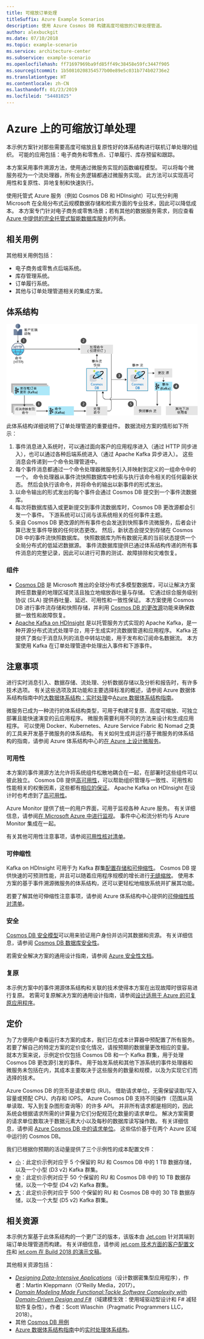 ```yaml
---
title: 可缩放订单处理
titleSuffix: Azure Example Scenarios
description: 使用 Azure Cosmos DB 构建高度可缩放的订单处理管道。
author: alexbuckgit
ms.date: 07/10/2018
ms.topic: example-scenario
ms.service: architecture-center
ms.subservice: example-scenario
ms.openlocfilehash: ff71697969ba9fd85ff49c38458e59fc3447f905
ms.sourcegitcommit: 1b50810208354577b00e89e5c031b774b02736e2
ms.translationtype: HT
ms.contentlocale: zh-CN
ms.lasthandoff: 01/23/2019
ms.locfileid: "54481025"
---
```

# <a name="scalable-order-processing-on-azure"></a>Azure 上的可缩放订单处理

本示例方案针对那些需要高度可缩放且复原性好的体系结构进行联机订单处理的组织。 可能的应用包括：电子商务和零售点、订单履行、库存预留和跟踪。

本方案采用事件溯源方法，使用通过微服务实现的函数编程模型。 可以将每个微服务视为一个流处理器，所有业务逻辑都通过微服务实现。 此方法可以实现高可用性和复原性、异地复制和快速执行。

使用托管式 Azure 服务（例如 Cosmos DB 和 HDInsight）可以充分利用 Microsoft 在全局分布式云规模数据存储和检索方面的专业技术，因此可以降低成本。 本方案专门针对电子商务或零售场景；若有其他的数据服务需求，则应查看 [Azure 中提供的完全托管式智能数据库服务][product-category]的列表。

## <a name="relevant-use-cases"></a>相关用例

其他相关用例包括：

- 电子商务或零售点后端系统。
- 库存管理系统。
- 订单履行系统。
- 其他与订单处理管道相关的集成方案。

## <a name="architecture"></a>体系结构

![可缩放订单处理管道的示例体系结构][architecture]

此体系结构详细说明了订单处理管道的重要组件。 数据流经方案的情形如下所示：

1. 事件消息进入系统时，可以通过面向客户的应用程序进入（通过 HTTP 同步进入），也可以通过各种后端系统进入（通过 Apache Kafka 异步进入）。 这些消息会传递到一个命令处理管道中。
2. 每个事件消息都通过一个命令处理器微服务引入并映射到定义的一组命令中的一个。 命令处理器从事件流快照数据库中检索与执行该命令相关的任何最新状态。 然后会执行该命令，并将命令的输出以新事件的形式发出。
3. 以命令输出的形式发出的每个事件会通过 Cosmos DB 提交到一个事件流数据库。
4. 每次将数据库插入或更新提交到事件流数据库时，Cosmos DB 更改源都会引发一个事件。 下游系统可以订阅与该系统相关的任何事件主题。
5. 来自 Cosmos DB 更改源的所有事件也会发送到快照事件流微服务，后者会计算已发生事件导致的任何状态更改。 然后，新状态会提交到存储在 Cosmos DB 中的事件流快照数据库。 快照数据库为所有数据元素的当前状态提供一个全局分布式的低延迟数据源。 事件流数据库提供已通过体系结构传递的所有事件消息的完整记录，因此可以进行可靠的测试、故障排除和灾难恢复。

### <a name="components"></a>组件

- [Cosmos DB](/azure/cosmos-db/introduction) 是 Microsoft 推出的全球分布式多模型数据库，可以让解决方案跨任意数量的地理区域灵活且独立地缩放吞吐量与存储。 它通过综合服务级别协议 (SLA) 提供吞吐量、延迟、可用性和一致性保证。 本方案使用 Cosmos DB 进行事件流存储和快照存储，并利用 [Cosmos DB 的更改源][docs-cosmos-db-change-feed]功能来确保数据一致性和故障恢复。
- [Apache Kafka on HDInsight](/azure/hdinsight/kafka/apache-kafka-introduction) 是以托管服务方式实现的 Apache Kafka，是一种开源分布式流式处理平台，用于生成实时流数据管道和应用程序。 Kafka 还提供了类似于消息队列的消息中转站功能，用于发布和订阅命名数据流。 本方案使用 Kafka 在订单处理管道中处理出入事件和下游事件。

## <a name="considerations"></a>注意事项

进行实时消息引入、数据存储、流处理、分析数据存储以及分析和报告时，有许多技术选项。 有关这些选项及其功能和主要选择标准的概述，请参阅 Azure 数据体系结构指南中的[大数据体系结构：实时处理](/azure/architecture/data-guide/technology-choices/real-time-ingestion)中[Azure 数据体系结构指南](/azure/architecture/data-guide)。

微服务已成为一种流行的体系结构类型，可用于构建可复原、高度可缩放、可独立部署且能快速演变的云应用程序。 微服务需要利用不同的方法来设计和生成应用程序。 可以使用 Docker、Kubernetes、Azure Service Fabric 和 Nomad 之类的工具来开发基于微服务的体系结构。 有关如何生成并运行基于微服务的体系结构的指南，请参阅 Azure 体系结构中心的[在 Azure 上设计微服务](/azure/architecture/microservices)。

### <a name="availability"></a>可用性

本方案的事件溯源方法允许将系统组件松散地耦合在一起，在部署时这些组件可以彼此独立。 Cosmos DB 提供[高可用性][docs-cosmos-db-regional-failover]，可以帮助组织管理与一致性、可用性和性能相关的权衡因素，这些都有[相应的保证][docs-cosmos-db-guarantees]。 Apache Kafka on HDInsight 在设计时也考虑到了[高可用性][docs-kafka-high-availability]。

Azure Monitor 提供了统一的用户界面，可用于监视各种 Azure 服务。 有关详细信息，请参阅[在 Microsoft Azure 中进行监视](/azure/monitoring-and-diagnostics/monitoring-overview)。 事件中心和流分析均与 Azure Monitor 集成在一起。

有关其他可用性注意事项，请参阅[可用性核对清单][availability]。

### <a name="scalability"></a>可伸缩性

Kafka on HDInsight 可用于为 Kafka 群集[配置存储和可伸缩性](/azure/hdinsight/kafka/apache-kafka-scalability)。 Cosmos DB 提供快速的可预测性能，并且可以随着应用程序规模的增长进行[无缝缩放](/azure/cosmos-db/partition-data)。
使用本方案的基于事件溯源微服务的体系结构，还可以更轻松地缩放系统并扩展其功能。

若要了解其他可伸缩性注意事项，请参阅 Azure 体系结构中心提供的[可伸缩性核对清单][scalability]。

### <a name="security"></a>安全

[Cosmos DB 安全模型](/azure/cosmos-db/secure-access-to-data)可以用来验证用户身份并访问其数据和资源。 有关详细信息，请参阅 [Cosmos DB 数据库安全性](/azure/cosmos-db/database-security)。

若需安全解决方案的通用设计指南，请参阅 [Azure 安全性文档][security]。

### <a name="resiliency"></a>复原

本示例方案中的事件溯源体系结构和关联的技术使得本方案在出现故障时很容易进行复原。 若需可复原解决方案的通用设计指南，请参阅[设计适用于 Azure 的可复原应用程序][resiliency]。

## <a name="pricing"></a>定价

为了方便用户查看运行本方案的成本，我们已在成本计算器中预配置了所有服务。 若要了解自己的特定方案的定价变化情况，请按预期的数据量更改相应的变量。 就本方案来说，示例定价仅包括 Cosmos DB 和一个 Kafka 群集，用于处理 Cosmos DB 更改源引发的事件。 用于始发系统和其他下游系统的事件处理器和微服务未包括在内，其成本主要取决于这些服务的数量和规模，以及为实现它们而选择的技术。

Azure Cosmos DB 的货币是请求单位 (RU)。 借助请求单位，无需保留读取/写入容量或预配 CPU、内存和 IOPS。 Azure Cosmos DB 支持不同操作（范围从简单读取、写入到复杂图形查询等）的许多 API。 并非所有请求都是相同的，因此系统会根据请求所需的计算量为它们分配规范化数量的请求单位。 解决方案需要的请求单位数取决于数据元素大小以及每秒的数据库读写操作数。 有关详细信息，请参阅 [Azure Cosmos DB 中的请求单位](/azure/cosmos-db/request-units)。 这些估价基于在两个 Azure 区域中运行的 Cosmos DB。

我们已根据你预期的活动量提供了三个示例性的成本配置文件：

- [小][small-pricing]：此定价示例对应于 5 个保留的 RU 和 Cosmos DB 中的 1 TB 数据存储，以及一个小型 (D3 v2) Kafka 群集。
- [中][medium-pricing]：此定价示例对应于 50 个保留的 RU 和 Cosmos DB 中的 10 TB 数据存储，以及一个中型 (D4 v2) Kafka 群集。
- [大][large-pricing]：此定价示例对应于 500 个保留的 RU 和 Cosmos DB 中的 30 TB 数据存储，以及一个大型 (D5 v2) Kafka 群集。

## <a name="related-resources"></a>相关资源

本示例方案基于此体系结构的一个更广泛的版本，该版本由 [Jet.com](https://jet.com) 针对其端到端订单处理管道而构建。 有关详细信息，请参阅 [jet.com 技术方面的客户配置文件][source-document]和 [jet.com 在 Build 2018 的演示文稿][source-presentation]。

其他相关资源包括：

- *[Designing Data-Intensive Applications](https://dataintensive.net)*（设计数据密集型应用程序），作者：Martin Kleppmann（O'Reilly Media，2017）。
- *[Domain Modeling Made Functional:Tackle Software Complexity with Domain-Driven Design and F#](https://pragprog.com/book/swdddf/domain-modeling-made-functional)*（域建模生效：使用域驱动型设计和 F# 减轻软件复杂性），作者：Scott Wlaschin（Pragmatic Programmers LLC，2018）。
- 其他 [Cosmos DB 用例][docs-cosmos-db-use-cases]
- [Azure 数据体系结构指南](/azure/architecture/data-guide)中的[实时处理体系结构](/azure/architecture/data-guide/big-data/real-time-processing)。

<!-- links -->

[architecture]: ./media/architecture-ecommerce-order-processing.png
[product-category]: https://azure.microsoft.com/product-categories/databases/
[source-document]: https://customers.microsoft.com/story/jet-com-powers-innovative-e-commerce-engine-on-azure-in-less-than-12-months
[source-presentation]: https://channel9.msdn.com/events/Build/2018/BRK3602
[small-pricing]: https://azure.com/e/3d43949ffbb945a88cc0a126dc3a0e6e
[medium-pricing]: https://azure.com/e/1f1e7bf2a6ad4f7799581211f4369b9b
[large-pricing]: https://azure.com/e/75207172ece94cf6b5fb354a2252b333
[docs-cosmos-db-change-feed]: /azure/cosmos-db/change-feed
[docs-cosmos-db-regional-failover]: /azure/cosmos-db/regional-failover
[docs-cosmos-db-guarantees]: /azure/cosmos-db/distribute-data-globally#AvailabilityGuarantees
[docs-cosmos-db-use-cases]: /azure/cosmos-db/use-cases
[docs-kafka-high-availability]: /azure/hdinsight/kafka/apache-kafka-high-availability
[docs-event-hubs]: /azure/event-hubs/event-hubs-what-is-event-hubs
[docs-stream-analytics]: /azure/stream-analytics/stream-analytics-introduction
[availability]: /azure/architecture/checklist/availability
[scalability]: /azure/architecture/checklist/scalability
[resiliency]: /azure/architecture/patterns/category/resiliency/
[security]: /azure/security/
